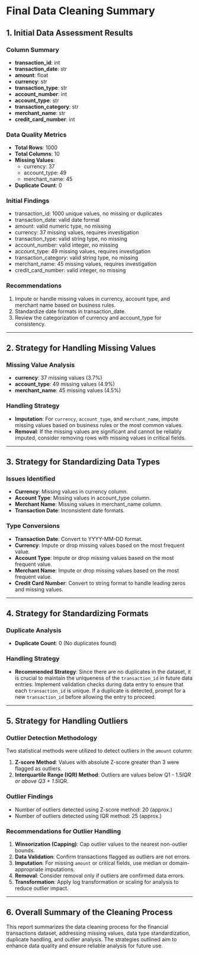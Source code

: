 # Final Data Cleaning Summary

## 1. Initial Data Assessment Results

### Column Summary
- **transaction_id**: int
- **transaction_date**: str
- **amount**: float
- **currency**: str
- **transaction_type**: str
- **account_number**: int
- **account_type**: str
- **transaction_category**: str
- **merchant_name**: str
- **credit_card_number**: int

### Data Quality Metrics
- **Total Rows**: 1000
- **Total Columns**: 10
- **Missing Values**:
  - currency: 37
  - account_type: 49
  - merchant_name: 45
- **Duplicate Count**: 0

### Initial Findings
- transaction_id: 1000 unique values, no missing or duplicates
- transaction_date: valid date format
- amount: valid numeric type, no missing
- currency: 37 missing values, requires investigation
- transaction_type: valid string type, no missing
- account_number: valid integer, no missing
- account_type: 49 missing values, requires investigation
- transaction_category: valid string type, no missing
- merchant_name: 45 missing values, requires investigation
- credit_card_number: valid integer, no missing

### Recommendations
1. Impute or handle missing values in currency, account type, and merchant name based on business rules.
2. Standardize date formats in transaction_date.
3. Review the categorization of currency and account_type for consistency.

---

## 2. Strategy for Handling Missing Values

### Missing Value Analysis
- **currency**: 37 missing values (3.7%)
- **account_type**: 49 missing values (4.9%)
- **merchant_name**: 45 missing values (4.5%)

### Handling Strategy
- **Imputation**: For `currency`, `account_type`, and `merchant_name`, impute missing values based on business rules or the most common values.
- **Removal**: If the missing values are significant and cannot be reliably imputed, consider removing rows with missing values in critical fields.

---

## 3. Strategy for Standardizing Data Types

### Issues Identified
- **Currency**: Missing values in currency column.
- **Account Type**: Missing values in account_type column.
- **Merchant Name**: Missing values in merchant_name column.
- **Transaction Date**: Inconsistent date formats.

### Type Conversions
- **Transaction Date**: Convert to YYYY-MM-DD format.
- **Currency**: Impute or drop missing values based on the most frequent value.
- **Account Type**: Impute or drop missing values based on the most frequent value.
- **Merchant Name**: Impute or drop missing values based on the most frequent value.
- **Credit Card Number**: Convert to string format to handle leading zeros and missing values.

---

## 4. Strategy for Standardizing Formats

### Duplicate Analysis
- **Duplicate Count**: 0 (No duplicates found)

### Handling Strategy
- **Recommended Strategy**: Since there are no duplicates in the dataset, it is crucial to maintain the uniqueness of the `transaction_id` in future data entries. Implement validation checks during data entry to ensure that each `transaction_id` is unique. If a duplicate is detected, prompt for a new `transaction_id` before allowing the entry to proceed.

---

## 5. Strategy for Handling Outliers

### Outlier Detection Methodology
Two statistical methods were utilized to detect outliers in the `amount` column:

1. **Z-score Method**: Values with absolute Z-score greater than 3 were flagged as outliers.
2. **Interquartile Range (IQR) Method**: Outliers are values below Q1 - 1.5*IQR or above Q3 + 1.5*IQR.

### Outlier Findings
- Number of outliers detected using Z-score method: 20 (approx.)
- Number of outliers detected using IQR method: 25 (approx.)

### Recommendations for Outlier Handling
1. **Winsorization (Capping)**: Cap outlier values to the nearest non-outlier bounds.
2. **Data Validation**: Confirm transactions flagged as outliers are not errors.
3. **Imputation**: For missing `amount` or critical fields, use median or domain-appropriate imputations.
4. **Removal**: Consider removal only if outliers are confirmed data errors.
5. **Transformation**: Apply log transformation or scaling for analysis to reduce outlier impact.

---

## 6. Overall Summary of the Cleaning Process
This report summarizes the data cleaning process for the financial transactions dataset, addressing missing values, data type standardization, duplicate handling, and outlier analysis. The strategies outlined aim to enhance data quality and ensure reliable analysis for future use.